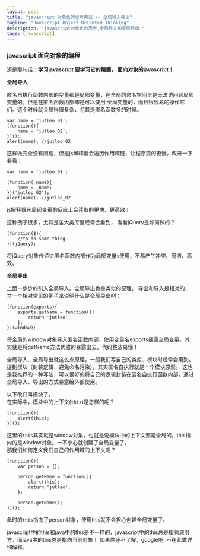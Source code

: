 ```yaml
---
layout: post
title: "javascript 对象化的思考再议 -- 全局导入导出"
tagline: "Javascript Object Oriented Thinking"
description: "javascript对象化的思考,全局导入和全局导出 "
tags: [javascript]
---
```


### javascript 面向对象的编程  
  
还是那句话：**学习javascript 要学习它的精髓， 面向对象的javascript！**  

**全局导入**     

匿名自执行函数内部的变量都是局部变量，在全局的命名空间里是无法访问到局部变量的。但是在匿名函数内部却是可以使用
全局变量的，而且很容易的操作它们。这个时候就会显得很复杂，尤其是匿名函数多的时候。    
<!-- more -->
		
	var name = 'jutleo_01';
	(function(){
		name = 'jutleo_02';
	})();
	alert(name); //jutleo_02
	
这样做完全没有问题，但是js解释器会遍历作用域链，让程序变的更慢。改进一下看看：  
	
	var name = 'jutleo_01';
	
	(function(_name){
		name = _name;
	})('jutleo_02');
	alert(name); //jutleo_02  
	
js解释器在局部变量的反应上会读取的更快、更高效！  

这种例子很多，尤其是各大类库里经常会看到， 看看jQuery是如何做的？  
	
	(function($){
		//to do some thing
	})(jQuery);

将jQuery对象传递进匿名函数内部作为局部变量`$`使用，不易产生冲突、简洁、高效。  

**全局导出**  

上面一步步的引入全局导入。全局导出也是类似的原理， 导出和导入是相对的，举一个相对常见的例子来说明什么是全局导出吧：  
	
	(function(exports){
		exports.getName = function(){
			return 'jutleo';
		};
	})(window);
   
将全局的window对象导入匿名函数内部，使用变量名exports暴露全局变量。其实就是将getName方法优雅的暴露出去，代码整洁易懂！   

全局导入、全局导出就这么点原理，一般我们写自己的类库、模块时经常会用到。 提到模块（封装逻辑、避免命名污染），其实匿名自执行就是一个模块原型。
这也是我推荐的一种写法，可以很好的将自己的逻辑封装在匿名自执行函数内部，通过全局导入、导出的方式暴露给外部使用。  

以下改口叫模块了。  
在实际中，模块中的上下文(`this`)是怎样的呢？  
	
	(function(){
		alert(this);
	})();
	
这里的`this`其实就是window对象，也就是说模块中的上下文都是全局的，this指向的是window对象。一不小心就创建了全局变量了。  
那我们如何定义我们自己的作用域的上下文呢？  
	
	(function(){
		var person = {};
		
		person.getName = function(){
			alert(this);
			return 'jutleo';
		};
		
		person.getName();
	})();
	
此时的`this`指向了person对象，使用this就不会担心创建全局变量了。  

javascript中的this和java中的this是不一样的，javascript中的this总是指向调用方，而java中的this总是指向当前对象！ 如果你还不了解，google吧,
不在此做详细解释。
